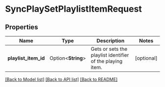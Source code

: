 # SyncPlaySetPlaylistItemRequest

## Properties

Name | Type | Description | Notes
------------ | ------------- | ------------- | -------------
**playlist_item_id** | Option<**String**> | Gets or sets the playlist identifier of the playing item. | [optional]

[[Back to Model list]](../README.md#documentation-for-models) [[Back to API list]](../README.md#documentation-for-api-endpoints) [[Back to README]](../README.md)


